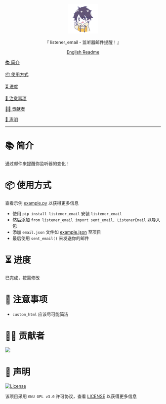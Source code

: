 <div align="center">
  <img id="listener_email" width="96" alt="listener_email" src="repository_icon/icon.svg">
  <p>『 listener_email - 监听器邮件提醒！』</p>
  <a href='README.md'>English Readme</a>
</div>

[📚 简介](#-简介)

[📦 使用方式](#-使用方式)

[⏳ 进度](#-进度)

[📌 注意事项](#-注意事项)

[🧑‍💻 贡献者](#-贡献者)

[🔦 声明](#-声明)

---

# 📚 简介

通过邮件来提醒你监听器的变化！

# 📦 使用方式

查看示例 [example.py](https://github.com/Cierra-Runis/listener_email/blob/master/src/listener_email/example.py) 以获得更多信息

- 使用 `pip install listener_email` 安装 `listener_email`
- 然后添加 `from listener_email import sent_email, ListenerEmail` 以导入包
- 添加 `email.json` 文件如 [example.json](https://github.com/Cierra-Runis/listener_email/blob/master/src/listener_email/example_json.json) 至项目
- 最后使用 `sent_email()` 来发送你的邮件

# ⏳ 进度

已完成，按需修改

# 📌 注意事项

- `custom_html` 应该尽可能简洁

# 🧑‍💻 贡献者

<a href="https://github.com/Cierra-Runis/listener_email/graphs/contributors">
  <img src="https://contrib.rocks/image?repo=Cierra-Runis/listener_email" />
</a>

# 🔦 声明

[![License](https://img.shields.io/github/license/Cierra-Runis/listener_email)](https://github.com/Cierra-Runis/listener_email/blob/master/LICENSE)

该项目采用 `GNU GPL v3.0` 许可协议，查看 [LICENSE](https://github.com/Cierra-Runis/listener_email/blob/master/LICENSE) 以获得更多信息

